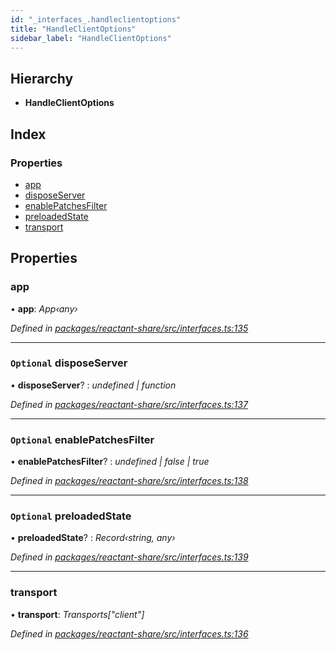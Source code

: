 ```yaml
---
id: "_interfaces_.handleclientoptions"
title: "HandleClientOptions"
sidebar_label: "HandleClientOptions"
---
```


## Hierarchy

* **HandleClientOptions**

## Index

### Properties

* [app](_interfaces_.handleclientoptions.md#app)
* [disposeServer](_interfaces_.handleclientoptions.md#optional-disposeserver)
* [enablePatchesFilter](_interfaces_.handleclientoptions.md#optional-enablepatchesfilter)
* [preloadedState](_interfaces_.handleclientoptions.md#optional-preloadedstate)
* [transport](_interfaces_.handleclientoptions.md#transport)

## Properties

###  app

• **app**: *App‹any›*

*Defined in [packages/reactant-share/src/interfaces.ts:135](https://github.com/unadlib/reactant/blob/03d0c8fd/packages/reactant-share/src/interfaces.ts#L135)*

___

### `Optional` disposeServer

• **disposeServer**? : *undefined | function*

*Defined in [packages/reactant-share/src/interfaces.ts:137](https://github.com/unadlib/reactant/blob/03d0c8fd/packages/reactant-share/src/interfaces.ts#L137)*

___

### `Optional` enablePatchesFilter

• **enablePatchesFilter**? : *undefined | false | true*

*Defined in [packages/reactant-share/src/interfaces.ts:138](https://github.com/unadlib/reactant/blob/03d0c8fd/packages/reactant-share/src/interfaces.ts#L138)*

___

### `Optional` preloadedState

• **preloadedState**? : *Record‹string, any›*

*Defined in [packages/reactant-share/src/interfaces.ts:139](https://github.com/unadlib/reactant/blob/03d0c8fd/packages/reactant-share/src/interfaces.ts#L139)*

___

###  transport

• **transport**: *Transports["client"]*

*Defined in [packages/reactant-share/src/interfaces.ts:136](https://github.com/unadlib/reactant/blob/03d0c8fd/packages/reactant-share/src/interfaces.ts#L136)*
